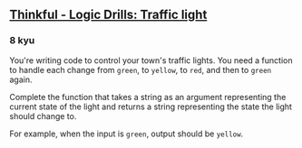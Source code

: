 <h2><a href=https://www.codewars.com/kata/58649884a1659ed6cb000072/train/csharp target="_blank">Thinkful - Logic Drills: Traffic light</a></h2><h3>8 kyu</h3><p>You're writing code to control your town's traffic lights. You need a function to handle each change from <code>green</code>, to <code>yellow</code>, to <code>red</code>, and then to <code>green</code> again. </p><p>Complete the function that takes a string as an argument representing the current state of the light and returns a string representing the state the light should change to.</p><p>For example, when the input is <code>green</code>, output should be <code>yellow</code>.</p>